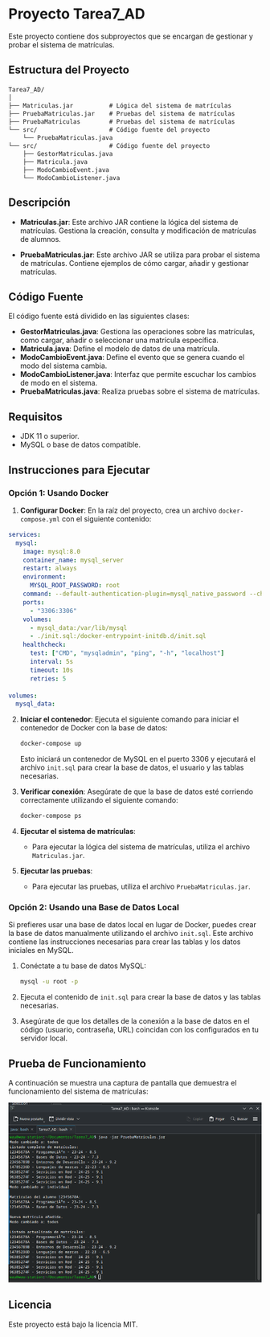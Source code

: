 
# Proyecto Tarea7_AD

Este proyecto contiene dos subproyectos que se encargan de gestionar y probar el sistema de matrículas.

## Estructura del Proyecto

```
Tarea7_AD/
│
├── Matriculas.jar          # Lógica del sistema de matrículas
├── PruebaMatriculas.jar    # Pruebas del sistema de matrículas
├── PruebaMatriculas        # Pruebas del sistema de matrículas
└── src/                    # Código fuente del proyecto
    └── PruebaMatriculas.java
└── src/                    # Código fuente del proyecto
    ├── GestorMatriculas.java
    ├── Matricula.java
    ├── ModoCambioEvent.java
    └── ModoCambioListener.java
```

## Descripción

- **Matriculas.jar**: Este archivo JAR contiene la lógica del sistema de matrículas. Gestiona la creación, consulta y modificación de matrículas de alumnos.
  
- **PruebaMatriculas.jar**: Este archivo JAR se utiliza para probar el sistema de matrículas. Contiene ejemplos de cómo cargar, añadir y gestionar matrículas.

## Código Fuente

El código fuente está dividido en las siguientes clases:

- **GestorMatriculas.java**: Gestiona las operaciones sobre las matrículas, como cargar, añadir o seleccionar una matrícula específica.
- **Matricula.java**: Define el modelo de datos de una matrícula.
- **ModoCambioEvent.java**: Define el evento que se genera cuando el modo del sistema cambia.
- **ModoCambioListener.java**: Interfaz que permite escuchar los cambios de modo en el sistema.
- **PruebaMatriculas.java**: Realiza pruebas sobre el sistema de matrículas.

## Requisitos

- JDK 11 o superior.
- MySQL o base de datos compatible.

## Instrucciones para Ejecutar

### Opción 1: Usando Docker

1. **Configurar Docker**: En la raíz del proyecto, crea un archivo `docker-compose.yml` con el siguiente contenido:

```yaml
services:
  mysql:
    image: mysql:8.0
    container_name: mysql_server
    restart: always
    environment:
      MYSQL_ROOT_PASSWORD: root
    command: --default-authentication-plugin=mysql_native_password --character-set-server=utf8mb4 --collation-server=utf8mb4_general_ci
    ports:
      - "3306:3306"
    volumes:
      - mysql_data:/var/lib/mysql
      - ./init.sql:/docker-entrypoint-initdb.d/init.sql
    healthcheck:
      test: ["CMD", "mysqladmin", "ping", "-h", "localhost"]
      interval: 5s
      timeout: 10s
      retries: 5

volumes:
  mysql_data:
```

2. **Iniciar el contenedor**: Ejecuta el siguiente comando para iniciar el contenedor de Docker con la base de datos:

   ```bash
   docker-compose up
   ```

   Esto iniciará un contenedor de MySQL en el puerto 3306 y ejecutará el archivo `init.sql` para crear la base de datos, el usuario y las tablas necesarias.

3. **Verificar conexión**: Asegúrate de que la base de datos esté corriendo correctamente utilizando el siguiente comando:

   ```bash
   docker-compose ps
   ```

4. **Ejecutar el sistema de matrículas**:
   - Para ejecutar la lógica del sistema de matrículas, utiliza el archivo `Matriculas.jar`.

5. **Ejecutar las pruebas**:
   - Para ejecutar las pruebas, utiliza el archivo `PruebaMatriculas.jar`.

### Opción 2: Usando una Base de Datos Local

Si prefieres usar una base de datos local en lugar de Docker, puedes crear la base de datos manualmente utilizando el archivo `init.sql`. Este archivo contiene las instrucciones necesarias para crear las tablas y los datos iniciales en MySQL.

1. Conéctate a tu base de datos MySQL:
   ```bash
   mysql -u root -p
   ```

2. Ejecuta el contenido de `init.sql` para crear la base de datos y las tablas necesarias.

3. Asegúrate de que los detalles de la conexión a la base de datos en el código (usuario, contraseña, URL) coincidan con los configurados en tu servidor local.

## Prueba de Funcionamiento

A continuación se muestra una captura de pantalla que demuestra el funcionamiento del sistema de matrículas:

![Prueba de Funcionamiento](images/prueba.png)

## Licencia

Este proyecto está bajo la licencia MIT.
